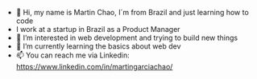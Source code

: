 - 👋 Hi, my name is Martin Chao, I´m from Brazil and just learning how to code
- I work at a startup in Brazil as a Product Manager
- 👀 I’m interested in web development and trying to build new things
- 🌱 I’m currently learning the basics about web dev
- 📫 You can reach me via Linkedin: https://www.linkedin.com/in/martingarciachao/



